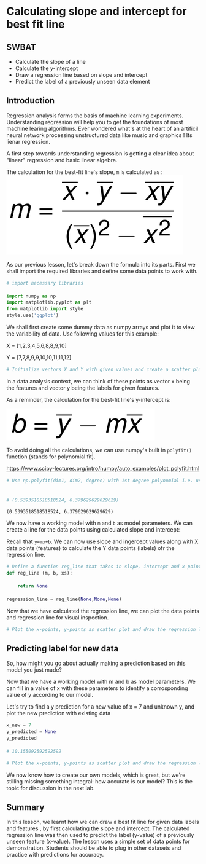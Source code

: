 
# Calculating slope and intercept for best fit line

## SWBAT
* Calculate the slope of a line
* Calculate the y-intercept 
* Draw a regression line based on slope and intercept
* Predict the label of a previously unseen data element

## Introduction

Regression analysis forms the basis of machine learning experiments. Understanding regression will help you to get the foundations of most machine learing algorithms. Ever wondered what's at the heart of an artificil neural network processing unstructured data like music and graphics ! Its lienar regression.

A first step towards understanding regression is getting a clear idea about "linear" regression and basic linear algebra. 

The calculation for the best-fit line's slope, `m` is calculated as :
![](best-fit-slope.png)

As our previous lesson, let's break down the formula into its parts. First we shall import the required libraries and define some data points to work with. 


```python
# import necessary libraries

import numpy as np
import matplotlib.pyplot as plt
from matplotlib import style
style.use('ggplot')
```

We shall first create some dummy data as numpy arrays and plot it to view the variability of data. Use following values for this example:

X = [1,2,3,4,5,6,8,8,9,10]

Y = [7,7,8,9,9,10,10,11,11,12]


```python
# Initialize vectors X and Y with given values and create a scatter plot

```

In a data analysis context, we can think of these points as vector x being the features and vector y being the labels for given features. 

As a reminder, the calculation for the best-fit line's y-intercept is:


![](best-fit-y-intercept.png)

To avoid doing all the calculations, we can use numpy's built in `polyfit()` function (stands for polynomial fit). 

https://www.scipy-lectures.org/intro/numpy/auto_examples/plot_polyfit.html


```python
# Use np.polyfit(dim1, dim2, degree) with 1st degree polynomial i.e. use 1


# (0.5393518518518524, 6.379629629629629)
```




    (0.5393518518518524, 6.379629629629629)



We now have a working model with `m` and `b` as model parameters. We can create a line for the data points using calculated slope and intercept:

Recall that `y=mx+b`. We can now use slope and ingercept values along with X data points (features) to calculate the Y data points (labels) ofr the regression line. 


```python
# Define a function reg_line that takes in slope, intercept and x points and returns a regression line
def reg_line (m, b, xs):
    
    return None

regression_line = reg_line(None,None,None)
```

Now that we have calculated the regression line, we can plot the data points and regression line for visual inspection.


```python
# Plot the x-points, y-points as scatter plot and draw the regression line calculated above

```

## Predicting label for new data

So, how might you go about actually making a prediction based on this model you just made?

Now that we have a working model with m and b as model parameters. We can fill in a value of x with these parameters to identify a corrosponding value of y according to our model.  

Let's try to find a y prediction for a new value of x = 7 and unknown y, and plot the new prediction with existing data 


```python
x_new = 7
y_predicted = None
y_predicted

# 10.155092592592592
```


```python
# Plot the x-points, y-points as scatter plot and draw the regression line calculated above + the new data point


```

We now know how to create our own models, which is great, but we're stilling missing something integral: how accurate is our model? This is the topic for discussion in the next lab.

## Summary

In this lesson, we learnt how we can draw a best fit line for given data labels and features , by first calculating the slope and intercept. The calculated regression line was then used to predict the label (y-value) of a previously unseen feature (x-value). The lesson uses a simple set of data points for demonstration. Students should be able to plug in other datasets and practice with predictions for accuracy. 
